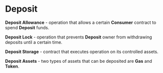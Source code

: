 # Deposit

**Deposit Allowance** - operation that allows a certain **Consumer** contract to spend **Deposit** funds.

**Deposit Lock** - operation that prevents **Deposit** owner from withdrawing deposits until a certain time.

**Deposit Storage** - contract that executes operation on its controlled assets.

**Deposit Assets** - two types of assets that can be deposited are **Gas** and **Token**.&#x20;
